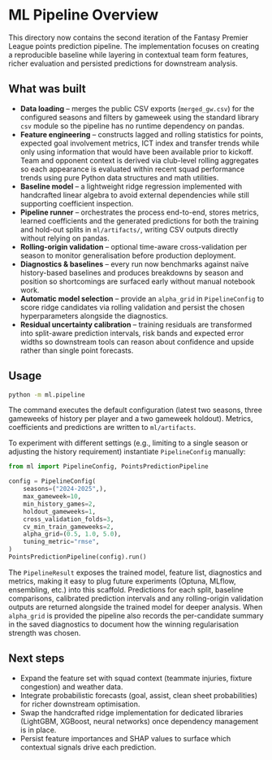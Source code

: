 # ML Pipeline Overview

This directory now contains the second iteration of the Fantasy Premier League points prediction pipeline.
The implementation focuses on creating a reproducible baseline while layering in contextual team form
features, richer evaluation and persisted predictions for downstream analysis.

## What was built

- **Data loading** – merges the public CSV exports (`merged_gw.csv`) for the configured seasons and filters
  by gameweek using the standard library `csv` module so the pipeline has no runtime dependency on pandas.
- **Feature engineering** – constructs lagged and rolling statistics for points, expected goal involvement
  metrics, ICT index and transfer trends while only using information that would have been available prior
  to kickoff. Team and opponent context is derived via club-level rolling aggregates so each appearance is
  evaluated within recent squad performance trends using pure Python data structures and math utilities.
- **Baseline model** – a lightweight ridge regression implemented with handcrafted linear algebra to avoid
  external dependencies while still supporting coefficient inspection.
- **Pipeline runner** – orchestrates the process end-to-end, stores metrics, learned coefficients and the
  generated predictions for both the training and hold-out splits in `ml/artifacts/`, writing CSV outputs
  directly without relying on pandas.
- **Rolling-origin validation** – optional time-aware cross-validation per season to monitor generalisation
  before production deployment.
- **Diagnostics & baselines** – every run now benchmarks against naïve history-based baselines and produces
  breakdowns by season and position so shortcomings are surfaced early without manual notebook work.
- **Automatic model selection** – provide an `alpha_grid` in `PipelineConfig` to score ridge candidates via
  rolling validation and persist the chosen hyperparameters alongside the diagnostics.
- **Residual uncertainty calibration** – training residuals are transformed into split-aware prediction
  intervals, risk bands and expected error widths so downstream tools can reason about confidence and
  upside rather than single point forecasts.

## Usage

```bash
python -m ml.pipeline
```

The command executes the default configuration (latest two seasons, three gameweeks of history per player
and a two gameweek holdout). Metrics, coefficients and predictions are written to `ml/artifacts`.

To experiment with different settings (e.g., limiting to a single season or adjusting the history
requirement) instantiate `PipelineConfig` manually:

```python
from ml import PipelineConfig, PointsPredictionPipeline

config = PipelineConfig(
    seasons=("2024-2025",),
    max_gameweek=10,
    min_history_games=2,
    holdout_gameweeks=1,
    cross_validation_folds=3,
    cv_min_train_gameweeks=2,
    alpha_grid=(0.5, 1.0, 5.0),
    tuning_metric="rmse",
)
PointsPredictionPipeline(config).run()
```

The `PipelineResult` exposes the trained model, feature list, diagnostics and metrics, making it easy to
plug future experiments (Optuna, MLflow, ensembling, etc.) into this scaffold. Predictions for each split,
baseline comparisons, calibrated prediction intervals and any rolling-origin validation outputs are returned
alongside the trained model for deeper analysis. When `alpha_grid` is provided the pipeline also records the
per-candidate summary in the saved diagnostics to document how the winning regularisation strength was
chosen.

## Next steps

- Expand the feature set with squad context (teammate injuries, fixture congestion) and weather data.
- Integrate probabilistic forecasts (goal, assist, clean sheet probabilities) for richer downstream
  optimisation.
- Swap the handcrafted ridge implementation for dedicated libraries (LightGBM, XGBoost, neural networks)
  once dependency management is in place.
- Persist feature importances and SHAP values to surface which contextual signals drive each prediction.

